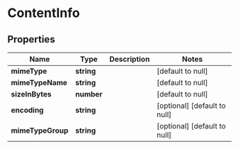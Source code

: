 # ContentInfo

## Properties
Name | Type | Description | Notes
------------ | ------------- | ------------- | -------------
**mimeType** | **string** |  | [default to null]
**mimeTypeName** | **string** |  | [default to null]
**sizeInBytes** | **number** |  | [default to null]
**encoding** | **string** |  | [optional] [default to null]
**mimeTypeGroup** | **string** |  | [optional] [default to null]


